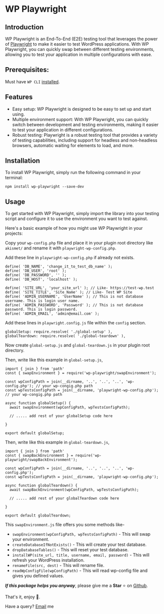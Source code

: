 # WP Playwright
Introduction
------------
WP Playwright is an End-To-End (E2E) testing tool that leverages the power of [Playwright](https://github.com/microsoft/playwright) to make it easier to test WordPress applications. With WP Playwright, you can quickly swap between different testing environments, allowing you to test your application in multiple configurations with ease.

## Prerequisites:

Must have `WP CLI` [installed](https://wp-cli.org/).

Features
--------
-   Easy setup: WP Playwright is designed to be easy to set up and start using.
-   Multiple environment support: With WP Playwright, you can quickly switch between development and testing environments, making it easier to test your application in different configurations.
-   Robust testing: Playwright is a robust testing tool that provides a variety of testing capabilities, including support for headless and non-headless browsers, automatic waiting for elements to load, and more.

Installation
------------
To install WP Playwright, simply run the following command in your terminal:

`npm install wp-playwright --save-dev`


Usage
-----
To get started with WP Playwright, simply import the library into your testing script and configure it to use the environment you want to test against.

Here's a basic example of how you might use WP Playwright in your projects:

Copy your `wp-config.php` file and place it in your plugin root directory like `akismet/` and rename it with `playwright-wp-config.php`.

Add these line in `playwright-wp-config.php` if already not exists.
```
define( 'DB_NAME', 'change_it_to_test_db_name' );
define( 'DB_USER', 'root' );
define( 'DB_PASSWORD', '' );
define( 'DB_HOST', 'localhost' );

define( 'SITE_URL', 'your_site_url' ); // Like- https://test-wp.test
define( 'SITE_TITLE', 'Site_Name' ); // Like- Test WP Site
define( 'ADMIN_USERNAME', 'UserName' ); // This is not database username. This is login user name.
define( 'ADMIN_PASSWORD', 'Password' ); // This is not database password. This is login password.
define( 'ADMIN_EMAIL', 'admin@email.com' );
```

Add these lines in `playwright.config.js` file within the `config` section.
```
globalSetup: require.resolve( './global-setup' ),
globalTeardown: require.resolve( './global-teardown' ),
```

Now create `global-setup.js` and `global-teardown.js` in your plugin root directory.

Then, write like this example in `global-setup.js`,
```
import { join } from 'path'
const { swapEnvironment } = require('wp-playwright/swapEnvironment');

const wpConfigPath = join(__dirname, '..', '..', '..', 'wp-config.php'); // your wp-congig.php path
const wpTestsConfigPath = join(__dirname, 'playwright-wp-config.php'); // your wp-congig.php path

async function globalSetup() {
  await swapEnvironment(wpConfigPath, wpTestsConfigPath);
  
  // ..... add rest of your globalSetup code here
  
}

export default globalSetup;
```
Then, write like this example in `global-teardown.js`,
```
import { join } from 'path'
const { swapBackEnvironment } = require('wp-playwright/swapBackEnvironment');

const wpConfigPath = join(__dirname, '..', '..', '..', 'wp-config.php');
const wpTestsConfigPath = join(__dirname, 'playwright-wp-config.php');

async function globalTeardown() {
  await swapBackEnvironment(wpConfigPath, wpTestsConfigPath);
  
  // ..... add rest of your globalTeardown code here
  
}

export default globalTeardown;
```

This `swapEnvironment.js` file offers you some methods like-

- `swapEnvironment(wpConfigPath, wpTestsConfigPath)` - This will swap your environment.
- `createDatabaseIfNotExists()` - This will create your test database.
- `dropDatabaseTables()` - This will reset your test database.
- `installWP(site_url, title, username, email, password)` - This will refresh your WordPress installation.
- `renameFile(src, dest)` - This will rename file.
- `readWpConfigFile(wpConfigPath)` - This will read wp-config file and gives you defined values.

_**If this package helps you anyway**_, please give me a **Star** ⭐ on [Github](https://github.com/RatulHasan/play-wordpress-wright).

That's it, enjoy 🎉.

Have a query? <a href="mailto:ratuljh@gmail.com">Email</a> me
